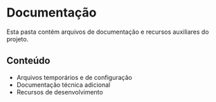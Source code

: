 # Documentação

Esta pasta contém arquivos de documentação e recursos auxiliares do projeto.

## Conteúdo

- Arquivos temporários e de configuração
- Documentação técnica adicional
- Recursos de desenvolvimento
